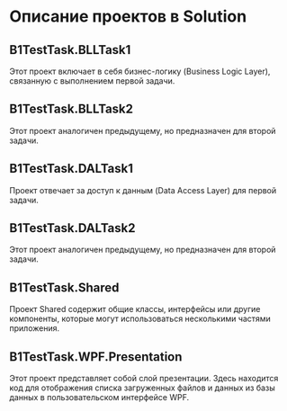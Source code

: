 # Описание проектов в Solution

## B1TestTask.BLLTask1

Этот проект включает в себя бизнес-логику (Business Logic Layer), связанную с выполнением первой задачи. 

## B1TestTask.BLLTask2

Этот проект аналогичен предыдущему, но предназначен для второй задачи. 

## B1TestTask.DALTask1

Проект отвечает за доступ к данным (Data Access Layer) для первой задачи. 

## B1TestTask.DALTask2

Этот проект аналогичен предыдущему, но предназначен для второй задачи. 

## B1TestTask.Shared

Проект Shared содержит общие классы, интерфейсы или другие компоненты, которые могут использоваться несколькими частями приложения.

## B1TestTask.WPF.Presentation

Этот проект представляет собой слой презентации. Здесь находится код для отображения списка загруженных файлов и данных из базы данных в пользовательском интерфейсе WPF.
